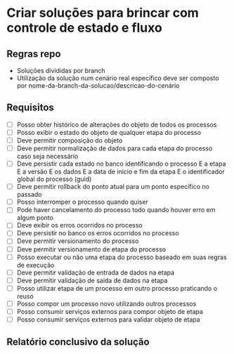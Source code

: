 # Criar soluções para brincar com controle de estado e fluxo 

## Regras repo

- Soluções divididas por branch
- Utilização da solução num cenário real específico deve ser composto por nome-da-branch-da-solucao/descricao-do-cenário

## Requisitos

- [ ] Posso obter histórico de alterações do objeto de todos os processos
- [ ] Posso exibir o estado do objeto de qualquer etapa do processo
- [ ] Deve permitir composição do objeto
- [ ] Deve permitir normalização de dados para cada etapa do processo caso seja necessário
- [ ] Deve persistir cada estado no banco identificando o processo E a etapa E a versão E os dados E a data de início e fim da etapa E o identificador global do processo (guid)
- [ ] Deve permitir rollback do ponto atual para um ponto específico no passado
- [ ] Posso interromper o processo quando quiser
- [ ] Pode haver cancelamento do processo todo quando houver erro em algum ponto
- [ ] Deve exibir os erros ocorridos no processo
- [ ] Deve persistir no banco os erros ocorridos no processo
- [ ] Deve permitir versionamento do processo
- [ ] Deve permitir versionamento de etapa do processo
- [ ] Posso executar ou não uma etapa do processo baseado em suas regras de execução
- [ ] Deve permitir validação de entrada de dados na etapa
- [ ] Deve permitir validação de saída de dados na etapa
- [ ] Posso utilizar etapa de um processo em outro processo praticando o reuso
- [ ] Posso compor um processo novo utilizando outros processos
- [ ] Posso consumir serviços externos para compor objeto de etapa
- [ ] Posso consumir serviços externos para validar objeto de etapa

## Relatório conclusivo da solução
